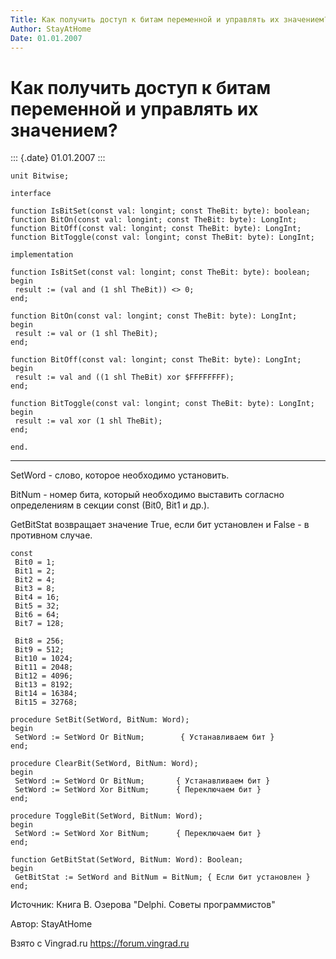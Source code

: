 ```yaml
---
Title: Как получить доступ к битам переменной и управлять их значением?
Author: StayAtHome
Date: 01.01.2007
---
```



Как получить доступ к битам переменной и управлять их значением?
================================================================

::: {.date}
01.01.2007
:::

    unit Bitwise;
     
    interface
     
    function IsBitSet(const val: longint; const TheBit: byte): boolean;
    function BitOn(const val: longint; const TheBit: byte): LongInt;
    function BitOff(const val: longint; const TheBit: byte): LongInt;
    function BitToggle(const val: longint; const TheBit: byte): LongInt;
     
    implementation
     
    function IsBitSet(const val: longint; const TheBit: byte): boolean;
    begin
     result := (val and (1 shl TheBit)) <> 0;
    end;
     
    function BitOn(const val: longint; const TheBit: byte): LongInt;
    begin
     result := val or (1 shl TheBit);
    end;
     
    function BitOff(const val: longint; const TheBit: byte): LongInt;
    begin
     result := val and ((1 shl TheBit) xor $FFFFFFFF);
    end;
     
    function BitToggle(const val: longint; const TheBit: byte): LongInt;
    begin
     result := val xor (1 shl TheBit);
    end;
     
    end.

------------------------------------------------------------------------

SetWord - слово, которое необходимо установить.

BitNum - номер бита, который необходимо выставить согласно определениям
в секции const (Bit0, Bit1 и др.).

GetBitStat возвращает значение True, если бит установлен и False - в
противном случае.

    const
     Bit0 = 1;
     Bit1 = 2;
     Bit2 = 4;
     Bit3 = 8;
     Bit4 = 16;
     Bit5 = 32;
     Bit6 = 64;
     Bit7 = 128;
     
     Bit8 = 256;
     Bit9 = 512;
     Bit10 = 1024;
     Bit11 = 2048;
     Bit12 = 4096;
     Bit13 = 8192;
     Bit14 = 16384;
     Bit15 = 32768;
     
    procedure SetBit(SetWord, BitNum: Word);
    begin
     SetWord := SetWord Or BitNum;        { Устанавливаем бит }
    end;
     
    procedure ClearBit(SetWord, BitNum: Word);
    begin
     SetWord := SetWord Or BitNum;       { Устанавливаем бит }
     SetWord := SetWord Xor BitNum;      { Переключаем бит }
    end;
     
    procedure ToggleBit(SetWord, BitNum: Word);
    begin
     SetWord := SetWord Xor BitNum;      { Переключаем бит }
    end;
     
    function GetBitStat(SetWord, BitNum: Word): Boolean;
    begin
     GetBitStat := SetWord and BitNum = BitNum; { Если бит установлен }
    end;

Источник: Книга В. Озерова "Delphi. Советы программистов"

Автор: StayAtHome

Взято с Vingrad.ru <https://forum.vingrad.ru>

